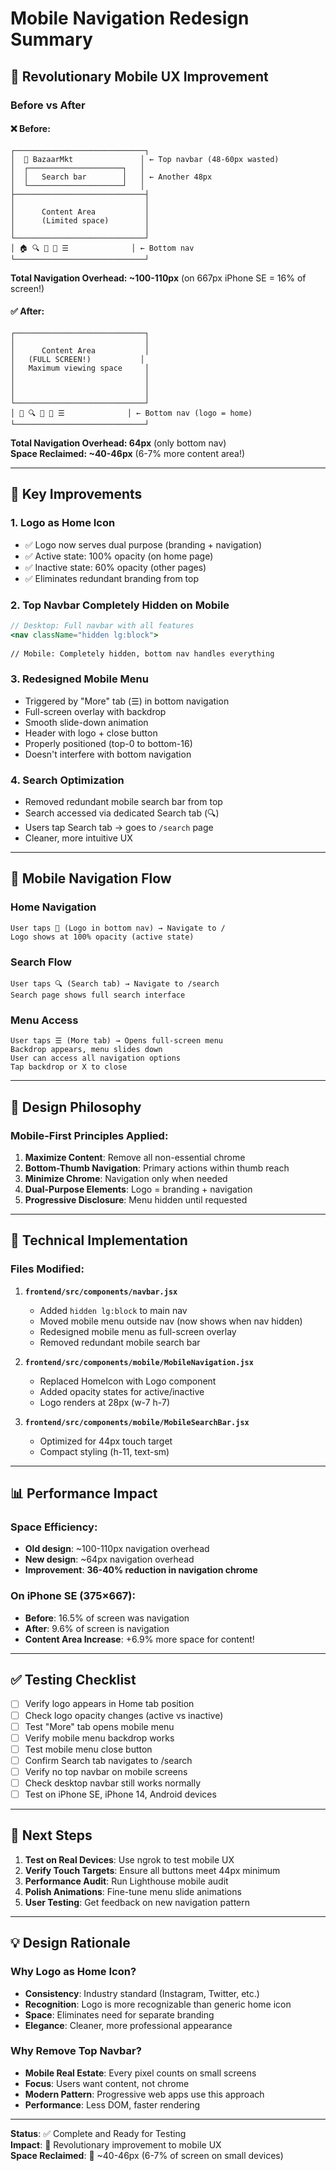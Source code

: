 # Mobile Navigation Redesign Summary

## 🎉 Revolutionary Mobile UX Improvement

### Before vs After

#### ❌ Before:
```
┌─────────────────────────────┐
│  🏺 BazaarMkt               │ ← Top navbar (48-60px wasted)
│  ┌─────────────────────┐   │
│  │   Search bar        │   │ ← Another 48px
│  └─────────────────────┘   │
├─────────────────────────────┤
│                             │
│      Content Area           │
│      (Limited space)        │
│                             │
└─────────────────────────────┘
│ 🏠 🔍 🛒 👤 ☰              │ ← Bottom nav
└─────────────────────────────┘
```
**Total Navigation Overhead: ~100-110px** (on 667px iPhone SE = 16% of screen!)

#### ✅ After:
```
┌─────────────────────────────┐
│                             │
│      Content Area           │
│   (FULL SCREEN!)           │
│   Maximum viewing space     │
│                             │
│                             │
│                             │
└─────────────────────────────┘
│ 🏺 🔍 🛒 👤 ☰              │ ← Bottom nav (logo = home)
└─────────────────────────────┘
```
**Total Navigation Overhead: 64px** (only bottom nav)  
**Space Reclaimed: ~40-46px** (6-7% more content area!)

---

## 🚀 Key Improvements

### 1. **Logo as Home Icon**
- ✅ Logo now serves dual purpose (branding + navigation)
- ✅ Active state: 100% opacity (on home page)
- ✅ Inactive state: 60% opacity (other pages)
- ✅ Eliminates redundant branding from top

### 2. **Top Navbar Completely Hidden on Mobile**
```jsx
// Desktop: Full navbar with all features
<nav className="hidden lg:block">
  
// Mobile: Completely hidden, bottom nav handles everything
```

### 3. **Redesigned Mobile Menu**
- Triggered by "More" tab (☰) in bottom navigation
- Full-screen overlay with backdrop
- Smooth slide-down animation
- Header with logo + close button
- Properly positioned (top-0 to bottom-16)
- Doesn't interfere with bottom navigation

### 4. **Search Optimization**
- Removed redundant mobile search bar from top
- Search accessed via dedicated Search tab (🔍)
- Users tap Search tab → goes to `/search` page
- Cleaner, more intuitive UX

---

## 📱 Mobile Navigation Flow

### Home Navigation
```
User taps 🏺 (Logo in bottom nav) → Navigate to /
Logo shows at 100% opacity (active state)
```

### Search Flow
```
User taps 🔍 (Search tab) → Navigate to /search
Search page shows full search interface
```

### Menu Access
```
User taps ☰ (More tab) → Opens full-screen menu
Backdrop appears, menu slides down
User can access all navigation options
Tap backdrop or X to close
```

---

## 🎨 Design Philosophy

### Mobile-First Principles Applied:
1. **Maximize Content**: Remove all non-essential chrome
2. **Bottom-Thumb Navigation**: Primary actions within thumb reach
3. **Minimize Chrome**: Navigation only when needed
4. **Dual-Purpose Elements**: Logo = branding + navigation
5. **Progressive Disclosure**: Menu hidden until requested

---

## 🔧 Technical Implementation

### Files Modified:
1. **`frontend/src/components/navbar.jsx`**
   - Added `hidden lg:block` to main nav
   - Moved mobile menu outside nav (now shows when nav hidden)
   - Redesigned mobile menu as full-screen overlay
   - Removed redundant mobile search bar

2. **`frontend/src/components/mobile/MobileNavigation.jsx`**
   - Replaced HomeIcon with Logo component
   - Added opacity states for active/inactive
   - Logo renders at 28px (w-7 h-7)

3. **`frontend/src/components/mobile/MobileSearchBar.jsx`**
   - Optimized for 44px touch target
   - Compact styling (h-11, text-sm)

---

## 📊 Performance Impact

### Space Efficiency:
- **Old design**: ~100-110px navigation overhead
- **New design**: ~64px navigation overhead
- **Improvement**: **36-40% reduction in navigation chrome**

### On iPhone SE (375×667):
- **Before**: 16.5% of screen was navigation
- **After**: 9.6% of screen is navigation
- **Content Area Increase**: +6.9% more space for content!

---

## ✅ Testing Checklist

- [ ] Verify logo appears in Home tab position
- [ ] Check logo opacity changes (active vs inactive)
- [ ] Test "More" tab opens mobile menu
- [ ] Verify mobile menu backdrop works
- [ ] Test mobile menu close button
- [ ] Confirm Search tab navigates to /search
- [ ] Verify no top navbar on mobile screens
- [ ] Check desktop navbar still works normally
- [ ] Test on iPhone SE, iPhone 14, Android devices

---

## 🎯 Next Steps

1. **Test on Real Devices**: Use ngrok to test mobile UX
2. **Verify Touch Targets**: Ensure all buttons meet 44px minimum
3. **Performance Audit**: Run Lighthouse mobile audit
4. **Polish Animations**: Fine-tune menu slide animations
5. **User Testing**: Get feedback on new navigation pattern

---

## 💡 Design Rationale

### Why Logo as Home Icon?
- **Consistency**: Industry standard (Instagram, Twitter, etc.)
- **Recognition**: Logo is more recognizable than generic home icon
- **Space**: Eliminates need for separate branding
- **Elegance**: Cleaner, more professional appearance

### Why Remove Top Navbar?
- **Mobile Real Estate**: Every pixel counts on small screens
- **Focus**: Users want content, not chrome
- **Modern Pattern**: Progressive web apps use this approach
- **Performance**: Less DOM, faster rendering

---

**Status**: ✅ Complete and Ready for Testing  
**Impact**: 🚀 Revolutionary improvement to mobile UX  
**Space Reclaimed**: 📱 ~40-46px (6-7% of screen on small devices)

